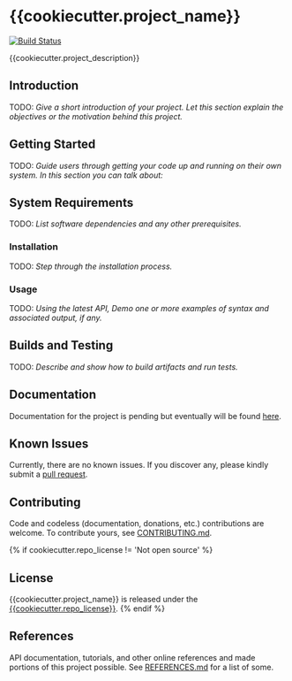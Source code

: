 # {{cookiecutter.project_name}}

[![Build Status](https://travis-ci.org/{{cookiecutter.travis_user}}/TravisCIBlog.svg?branch=master)](https://travis-ci.org/{{cookiecutter.travis_user}}/{{cookiecutter.repo_name}})

{{cookiecutter.project_description}}

## Introduction

TODO: *Give a short introduction of your project. Let this section explain the objectives or the motivation behind this project.*

## Getting Started

TODO: *Guide users through getting your code up and running on their own system. In this section you can talk about:*

## System Requirements

TODO: *List software dependencies and any other prerequisites.*

### Installation

TODO: *Step through the installation process.*

### Usage

TODO: *Using the latest API, Demo one or more examples of syntax and associated output, if any.*

## Builds and Testing

TODO: *Describe and show how to build artifacts and run tests.*

## Documentation

Documentation for the project is pending but eventually will be found [here](https://{{cookiecutter.github_user}}.github.io/{{cookiecutter.repo_name}}/).

## Known Issues

Currently, there are no known issues.  If you discover any, please kindly submit a [pull request](CONTRIBUTING.md).

## Contributing

Code and codeless (documentation, donations, etc.) contributions are welcome. To contribute yours, see [CONTRIBUTING.md](CONTRIBUTING.md).

{% if cookiecutter.repo_license != 'Not open source' %}
## License

{{cookiecutter.project_name}} is released under the [{{cookiecutter.repo_license}}](LICENSE.md).
{% endif %}

## References

API documentation, tutorials, and other online references and made portions of this project possible.  See [REFERENCES.md](REFERENCES.md) for a list of some.
